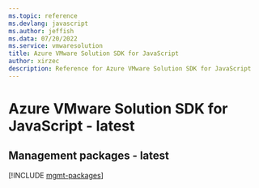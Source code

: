 ```yaml
---
ms.topic: reference
ms.devlang: javascript
ms.author: jeffish
ms.data: 07/20/2022
ms.service: vmwaresolution
title: Azure VMware Solution SDK for JavaScript
author: xirzec
description: Reference for Azure VMware Solution SDK for JavaScript
---
```

# Azure VMware Solution SDK for JavaScript - latest

## Management packages - latest
[!INCLUDE [mgmt-packages](vmware-solution-mgmt-index.md)]
